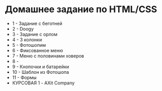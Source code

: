 # Домашнее задание по HTML/CSS

* 1 - Задание с беготней
* 2 - Doogy
* 3 - Задание с орлом
* 4 - 3 колонки
* 5 - Фотошопим
* 6 - Фиксованное меню
* 7 - Меню с половинами ховеров
* 8 - 
* 9 - Кнопочки и батарейки
* 10 - Шаблон из Фотошопа
* 11 - Формы
* КУРСОВАЯ 1 - AXit Company